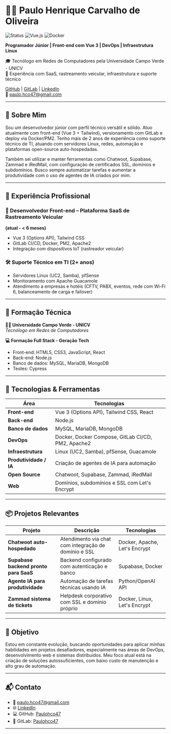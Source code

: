 # 👨‍💻 Paulo Henrique Carvalho de Oliveira

![Status](https://img.shields.io/badge/status-em%20desenvolvimento-yellow)
![Vue.js](https://img.shields.io/badge/vue.js-35495E?logo=vue.js&logoColor=4FC08D)
![Docker](https://img.shields.io/badge/docker-2496ED?logo=docker&logoColor=white)

**Programador Júnior | Front-end com Vue 3 | DevOps | Infraestrutura Linux**

🎓 Tecnólogo em Redes de Computadores pela Universidade Campo Verde - UNICV  
📍 Experiência com SaaS, rastreamento veicular, infraestrutura e suporte técnico  

[GitHub](https://github.com/Paulohco47) | [GitLab](https://gitlab.com/Paulohco47) | [LinkedIn](https://www.linkedin.com/in/paulo-henrique-9493301bb/)  
📧 paulo.hco47@gmail.com

---

## 🧠 Sobre Mim

Sou um desenvolvedor júnior com perfil técnico versátil e sólido. Atuo atualmente com front-end (Vue 3 + Tailwind), versionamento com GitLab e deploy via Docker/PM2. Tenho mais de 2 anos de experiência como suporte técnico de TI, atuando com servidores Linux, redes, automação e plataformas open-source auto-hospedadas.

Também sei utilizar e manter ferramentas como Chatwoot, Supabase, Zammad e iRedMail, com configuração de certificados SSL, domínios e subdomínios. Busco sempre automatizar tarefas e aumentar a produtividade com o uso de agentes de IA criados por mim.

---

## 💼 Experiência Profissional

### 🚗 Desenvolvedor Front-end – Plataforma SaaS de Rastreamento Veicular
**(atual - < 6 meses)**  
- Vue 3 (Options API), Tailwind CSS  
- GitLab CI/CD, Docker, PM2, Apache2  
- Integração com dispositivos IoT (rastreador veicular)

### 🛠️ Suporte Técnico em TI (2+ anos)  
- Servidores Linux (UC2, Samba), pfSense  
- Monitoramento com Apache Guacamole  
- Atendimento a empresas e hotéis (CFTV, PABX, eventos, rede com Wi-Fi 6, balanceamento de carga e failover)

---

## 🚀 Formação Técnica

**👨‍🎓 Universidade Campo Verde - UNICV**  
_Tecnólogo em Redes de Computadores_

**💻 Formação Full Stack - Geração Tech**  
- Front-end: HTML5, CSS3, JavaScript, React  
- Back-end: Node.js  
- Banco de dados: MySQL, MariaDB, MongoDB  
- Testes: Cypress

---

## 🧰 Tecnologias & Ferramentas

| Área | Tecnologias |
|------|-------------|
| **Front-end** | Vue 3 (Options API), Tailwind CSS, React |
| **Back-end** | Node.js |
| **Banco de dados** | MySQL, MariaDB, MongoDB |
| **DevOps** | Docker, Docker Compose, GitLab CI/CD, PM2, Apache2 |
| **Infraestrutura** | Linux (UC2, Samba), pfSense, Guacamole |
| **Produtividade / IA** | Criação de agentes de IA para automação |
| **Open Source** | Chatwoot, Supabase, Zammad, iRedMail |
| **Web** | Domínios, subdomínios e SSL com Let's Encrypt |

---

## 📦 Projetos Relevantes

| Projeto | Descrição | Tecnologias |
|--------|-----------|-------------|
| **Chatwoot auto-hospedado** | Atendimento via chat com integração de domínio e SSL | Docker, Apache, Let's Encrypt |
| **Supabase backend pronto para SaaS** | Backend configurado com autenticação e banco | Supabase, Docker |
| **Agente IA para produtividade** | Automação de tarefas técnicas usando IA | Python/OpenAI API |
| **Zammad sistema de tickets** | Helpdesk corporativo com SSL e domínio próprio | Docker, Linux, Let's Encrypt |

---

## 🎯 Objetivo

Estou em constante evolução, buscando oportunidades para aplicar minhas habilidades em projetos desafiadores, especialmente nas áreas de DevOps, desenvolvimento web e sistemas distribuídos. Meu foco atual está na criação de soluções autossuficientes, com baixo custo de manutenção e alto grau de automação.

---

## 📬 Contato

- 📧 paulo.hco47@gmail.com  
- 🌐 [LinkedIn](https://www.linkedin.com/in/paulo-henrique-9493301bb/)  
- 💻 GitHub: [Paulohco47](https://github.com/Paulohco47)  
- 🧪 GitLab: [Paulohco47](https://gitlab.com/Paulohco47)

---
